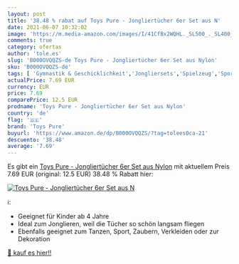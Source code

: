 ```yaml
---
layout: post
title: '38.48 % rabat auf Toys Pure - Jongliertücher 6er Set aus N'
date: 2021-06-07 10:32:02
image: 'https://m.media-amazon.com/images/I/41CfBx2WQHL._SL500_._SL400_.jpg'
comments: true
category: ofertas
author: 'tole.es'
slug: 'B000OVQQZS-de Toys Pure - Jongliertücher 6er Set aus Nylon'
sku: 'B000OVQQZS-de'
tags: [ 'Gymnastik & Geschicklichkeit','Jongliersets','Spielzeug','Sport & Outdoor','toys pure', ]
actualPrice: 7.69 EUR
currency: EUR
price: 7.69
comparePrice: 12.5 EUR
prodname: 'Toys Pure - Jongliertücher 6er Set aus Nylon'
country: 'de'
flag: '🇩🇪'
brand: 'Toys Pure'
buyurl: 'https://www.amazon.de/dp/B000OVQQZS/?tag=tolees0ca-21'
descuento: '38.48'
average: '7.69'
---
```


Es gibt ein [Toys Pure - Jongliertücher 6er Set aus Nylon](https://www.amazon.de/dp/B000OVQQZS/?tag=tolees0ca-21) mit aktuellem Preis 7.69 EUR (original: 12.5 EUR) 38.48 % Rabatt hier:

[![Toys Pure - Jongliertücher 6er Set aus N](https://m.media-amazon.com/images/I/41CfBx2WQHL._SL500_._SL400_.jpg)](https://www.amazon.de/dp/B000OVQQZS/?tag=tolees0ca-21)

ℹ️:

- Geeignet für Kinder ab 4 Jahre
- Ideal zum Jonglieren, weil die Tücher so schön langsam fliegen
- Ebenfalls geeignet zum Tanzen, Sport, Zaubern, Verkleiden oder zur Dekoration

[🛒 kauf es hier!!](https://www.amazon.de/dp/B000OVQQZS/?tag=tolees0ca-21)
